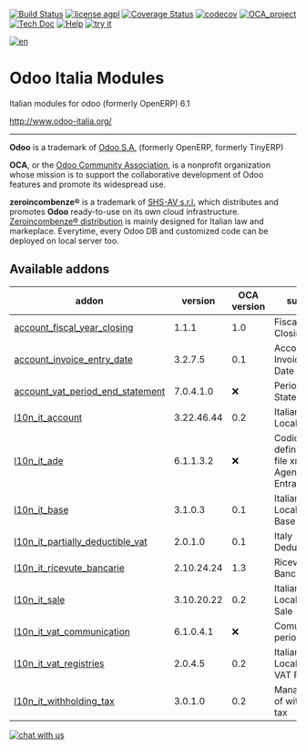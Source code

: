 [![Build Status](https://travis-ci.org/zeroincombenze/l10n-italy.svg?branch=6.1)](https://travis-ci.org/zeroincombenze/l10n-italy)
[![license agpl](https://img.shields.io/badge/licence-AGPL--3-blue.svg)](http://www.gnu.org/licenses/agpl-3.0.html)
[![Coverage Status](https://coveralls.io/repos/github/zeroincombenze/l10n-italy/badge.svg?branch=6.1)](https://coveralls.io/github/zeroincombenze/l10n-italy?branch=6.1)
[![codecov](https://codecov.io/gh/zeroincombenze/l10n-italy/branch/6.1/graph/badge.svg)](https://codecov.io/gh/zeroincombenze/l10n-italy/branch/6.1)
[![OCA_project](http://www.zeroincombenze.it/wp-content/uploads/ci-ct/prd/button-oca-6.svg)](https://github.com/OCA/l10n-italy/tree/6.1)
[![Tech Doc](http://www.zeroincombenze.it/wp-content/uploads/ci-ct/prd/button-docs-6.svg)](http://wiki.zeroincombenze.org/en/Odoo/6.1/dev)
[![Help](http://www.zeroincombenze.it/wp-content/uploads/ci-ct/prd/button-help-6.svg)](http://wiki.zeroincombenze.org/en/Odoo/6.1/man/FI)
[![try it](http://www.zeroincombenze.it/wp-content/uploads/ci-ct/prd/button-try-it-6.svg)](http://erp6.zeroincombenze.it)




















[![en](http://www.shs-av.com/wp-content/en_US.png)](http://wiki.zeroincombenze.org/it/Odoo/7.0/man)

Odoo Italia Modules
===================

Italian modules for odoo (formerly OpenERP) 6.1

http://www.odoo-italia.org/

[//]: # (copyright)

----

**Odoo** is a trademark of [Odoo S.A.](https://www.odoo.com/) (formerly OpenERP, formerly TinyERP)

**OCA**, or the [Odoo Community Association](http://odoo-community.org/), is a nonprofit organization whose
mission is to support the collaborative development of Odoo features and
promote its widespread use.

**zeroincombenze®** is a trademark of [SHS-AV s.r.l.](http://www.shs-av.com/)
which distributes and promotes **Odoo** ready-to-use on its own cloud infrastructure.
[Zeroincombenze® distribution](http://wiki.zeroincombenze.org/en/Odoo)
is mainly designed for Italian law and markeplace.
Everytime, every Odoo DB and customized code can be deployed on local server too.

[//]: # (end copyright)

[//]: # (addons)


Available addons
----------------
addon | version | OCA version | summary
--- | --- | --- | ---
[account_fiscal_year_closing](account_fiscal_year_closing/) | 1.1.1 | 1.0 | Fiscal Year Closing
[account_invoice_entry_date](account_invoice_entry_date/) | 3.2.7.5 | 0.1 | Account Invoice entry Date
[account_vat_period_end_statement](account_vat_period_end_statement/) | 7.0.4.1.0 | :x: | Period End VAT Statement
[l10n_it_account](l10n_it_account/) | 3.22.46.44 | 0.2 | Italian Localisation
[l10n_it_ade](l10n_it_ade/) | 6.1.1.3.2 | :x: | Codice con le definizioni dei file xml Agenzia delle Entrate
[l10n_it_base](l10n_it_base/) | 3.1.0.3 | 0.1 | Italian Localisation - Base
[l10n_it_partially_deductible_vat](l10n_it_partially_deductible_vat/) | 2.0.1.0 | 0.1 | Italy - Partially Deductible VAT
[l10n_it_ricevute_bancarie](l10n_it_ricevute_bancarie/) | 2.10.24.24 | 1.3 | Ricevute Bancarie
[l10n_it_sale](l10n_it_sale/) | 3.10.20.22 | 0.2 | Italian Localisation - Sale
[l10n_it_vat_communication](l10n_it_vat_communication/) | 6.1.0.4.1 | :x: | Comunicazione periodica IVA
[l10n_it_vat_registries](l10n_it_vat_registries/) | 2.0.4.5 | 0.2 | Italian Localisation - VAT Registries
[l10n_it_withholding_tax](l10n_it_withholding_tax/) | 3.0.1.0 | 0.2 | Management of withholding tax

[//]: # (end addons)

[![chat with us](https://www.shs-av.com/wp-content/chat_with_us.gif)](https://tawk.to/85d4f6e06e68dd4e358797643fe5ee67540e408b)
